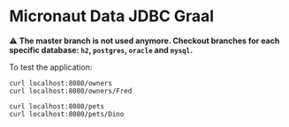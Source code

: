 # Micronaut Data JDBC Graal #

:warning: **The master branch is not used anymore. Checkout branches for each specific database: `h2`, `postgres`, `oracle` and
 `mysql`.**

To test the application:

```
curl localhost:8080/owners
curl localhost:8080/owners/Fred

curl localhost:8080/pets
curl localhost:8080/pets/Dino
```

